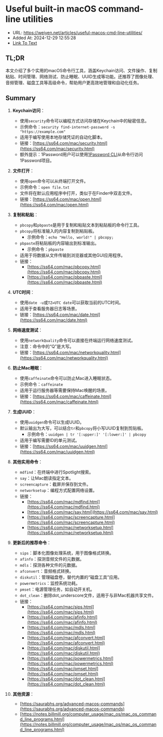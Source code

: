 # Useful built-in macOS command-line utilities
- URL: https://weiyen.net/articles/useful-macos-cmd-line-utilities/
- Added At: 2024-12-29 12:55:28
- [Link To Text](2024-12-29-useful-built-in-macos-command-line-utilities_raw.md)

## TL;DR
本文介绍了多个实用的macOS命令行工具，涵盖Keychain访问、文件操作、复制粘贴、时间管理、网络测试、防止睡眠、UUID生成等功能。还推荐了图像处理、音频管理、磁盘工具等高级命令，帮助用户更高效地管理和自动化任务。

## Summary
1. **Keychain访问**：
   - 使用`security`命令可以编程方式访问存储在Keychain中的秘密信息。
   - 示例命令：`security find-internet-password -s "https://example.com"`
   - 适用于编写使用本地存储凭证的自动化脚本。
   - 链接：[https://ss64.com/mac/security.html](https://ss64.com/mac/security.html)
   - 额外提示：1Password用户可以使用[1Password CLI](https://developer.1password.com/docs/cli/get-started/)从命令行访问1Password项目。

2. **文件打开**：
   - 使用`open`命令可以从终端打开文件。
   - 示例命令：`open file.txt`
   - 文件将在默认应用程序中打开，类似于在Finder中双击文件。
   - 链接：[https://ss64.com/mac/open.html](https://ss64.com/mac/open.html)

3. **复制和粘贴**：
   - `pbcopy`和`pbpaste`是用于复制和粘贴文本到粘贴板的命令行工具。
   - `pbcopy`将标准输入的内容复制到粘贴板。
     - 示例命令：`echo "Hello, world!" | pbcopy;`
   - `pbpaste`将粘贴板的内容输出到标准输出。
     - 示例命令：`pbpaste`
   - 适用于将数据从文件传输到浏览器或其他GUI应用程序。
   - 链接：
     - [https://ss64.com/mac/pbcopy.html](https://ss64.com/mac/pbcopy.html)
     - [https://ss64.com/mac/pbpaste.html](https://ss64.com/mac/pbpaste.html)

4. **UTC时间**：
   - 使用`date -u`或`TZ=UTC date`可以获取当前的UTC时间。
   - 适用于查看服务器日志等场景。
   - 链接：[https://ss64.com/mac/date.html](https://ss64.com/mac/date.html)

5. **网络速度测试**：
   - 使用`networkQuality`命令可以直接在终端运行网络速度测试。
   - 注意：命令中的“Q”是大写。
   - 链接：[https://ss64.com/mac/networkquality.html](https://ss64.com/mac/networkquality.html)

6. **防止Mac睡眠**：
   - 使用`caffeinate`命令可以防止Mac进入睡眠状态。
   - 示例命令：`caffeinate`
   - 适用于运行服务器等需要保持Mac唤醒的场景。
   - 链接：[https://ss64.com/mac/caffeinate.html](https://ss64.com/mac/caffeinate.html)

7. **生成UUID**：
   - 使用`uuidgen`命令可以生成UUID。
   - 默认输出为大写，可以结合`tr`和`pbcopy`将小写UUID复制到剪贴板。
     - 示例命令：`uuidgen | tr '[:upper:]' '[:lower:]' | pbcopy`
   - 适用于编写需要ID的单元测试。
   - 链接：[https://ss64.com/mac/uuidgen.html](https://ss64.com/mac/uuidgen.html)

8. **其他实用命令**：
   - `mdfind`：在终端中进行Spotlight搜索。
   - `say`：让Mac朗读指定文本。
   - `screencapture`：截屏并保存到文件。
   - `networksetup`：编程方式配置网络设置。
   - 链接：
     - [https://ss64.com/mac/mdfind.html](https://ss64.com/mac/mdfind.html)
     - [https://ss64.com/mac/say.html](https://ss64.com/mac/say.html)
     - [https://ss64.com/mac/screencapture.html](https://ss64.com/mac/screencapture.html)
     - [https://ss64.com/mac/networksetup.html](https://ss64.com/mac/networksetup.html)

9. **更新后的推荐命令**：
   - `sips`：脚本化图像处理系统，用于图像格式转换。
   - `afinfo`：探测音频文件的元数据。
   - `mdls`：探测各种文件的元数据。
   - `afconvert`：音频格式转换。
   - `diskutil`：管理磁盘卷，替代内置的“磁盘工具”应用。
   - `powermetrics`：监控系统功耗。
   - `pmset`：电源管理任务，如自动开关机。
   - `dot_clean`：删除dot_underscore文件，适用于与非Mac机器共享文件。
   - 链接：
     - [https://ss64.com/mac/sips.html](https://ss64.com/mac/sips.html)
     - [https://ss64.com/mac/afinfo.html](https://ss64.com/mac/afinfo.html)
     - [https://ss64.com/mac/mdls.html](https://ss64.com/mac/mdls.html)
     - [https://ss64.com/mac/afconvert.html](https://ss64.com/mac/afconvert.html)
     - [https://ss64.com/mac/diskutil.html](https://ss64.com/mac/diskutil.html)
     - [https://ss64.com/mac/powermetrics.html](https://ss64.com/mac/powermetrics.html)
     - [https://ss64.com/mac/pmset.html](https://ss64.com/mac/pmset.html)
     - [https://ss64.com/mac/dot_clean.html](https://ss64.com/mac/dot_clean.html)

10. **其他资源**：
    - [https://saurabhs.org/advanced-macos-commands](https://saurabhs.org/advanced-macos-commands)
    - [https://notes.billmill.org/computer_usage/mac_os/mac_os_command_line_programs.html](https://notes.billmill.org/computer_usage/mac_os/mac_os_command_line_programs.html)
